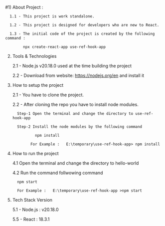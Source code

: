 #1) About Project :

      1.1 - This project is work standalone.
   
      1.2 - This project is designed for developers who are new to React.
   
      1.3 - The initial code of the project is created by the following command :

            npx create-react-app use-ref-hook-app 


2) Tools & Technologies

   2.1 -  Node.js v20.18.0 used at the time building the project

   2.2 -  Download from website: https://nodejs.org/en and install it

  

           

3) How to setup the project

    2.1 - You have to clone the project.

    2.2 - After cloning the repo you have to install node modules.

         Step-1 Open the terminal and change the directory to use-ref-hook-app 

         Step-2 Install the node modules by the following command

                 npm install

               For Example :   E:\temporary\use-ref-hook-app> npm install



4) How to run the project

   4.1 Open the terminal and change the directory to hello-world

   4.2 Run the command follwowing command

         npm start

         For Example :   E:\temporary\use-ref-hook-app >npm start
   

5) Tech Stack Version

   5.1 -  Node.js : v20.18.0

   5.5 -  React :  18.3.1
   

